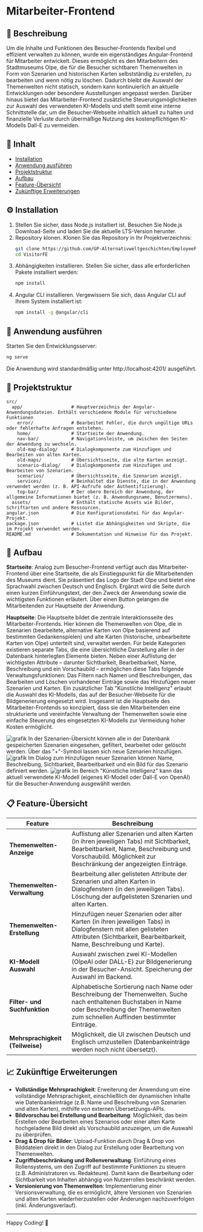 # Mitarbeiter-Frontend

## 📌 Beschreibung
Um die Inhalte und Funktionen des Besucher-Frontends flexibel und effizient verwalten zu können, wurde ein eigenständiges Angular-Frontend für Mitarbeiter entwickelt. Dieses ermöglicht es den Mitarbeitern des Stadtmuseums Olpe, die für die Besucher sichtbaren Themenwelten in Form von Szenarien und historischen Karten selbstständig zu erstellen, zu bearbeiten und wenn nötig zu löschen. Dadurch bleibt die Auswahl der Themenwelten nicht statisch, sondern kann kontinuierlich an aktuelle Entwicklungen oder besondere Ausstellungen angepasst werden. Darüber hinaus bietet das Mitarbeiter-Frontend zusätzliche Steuerungsmöglichkeiten zur Auswahl des verwendeten KI-Modells und stellt somit eine interne Schnittstelle dar, um die Besucher-Webseite inhaltlich aktuell zu halten und finanzielle Verluste durch übermäßige Nutzung des kostenpflichtigen KI-Modells Dall-E zu vermeiden. 

## 📖 Inhalt
- [Installation](#%EF%B8%8F-installation)
- [Anwendung ausführen](#-anwendung-ausführen)
- [Projektstruktur](#-projektstruktur)
- [Aufbau](#-aufbau)
- [Feature-Übersicht](#-feature-übersicht)
- [Zukünftige Erweiterungen](#-zukünftige-erweiterungen)

## ⚙️ Installation
1. Stellen Sie sicher, dass Node.js installiert ist. 
   Besuchen Sie Node.js Download-Seite und laden Sie die aktuelle LTS-Version herunter.
2. Repository klonen. 
   Klonen Sie das Repository in Ihr Projektverzeichnis:
   ```sh
   git clone https://github.com/GP-Alternativweltgeschichten/EmployeeFE.git
   cd VisitorFE
   ```
3. Abhängigkeiten installieren. 
   Stellen Sie sicher, dass alle erforderlichen Pakete installiert werden:
   ```sh
   npm install
   ```
4. Angular CLI installieren. 
   Vergewissern Sie sich, dass Angular CLI auf Ihrem System installiert ist:
   ```sh
   npm install -g @angular/cli
   ```

## 🚀 Anwendung ausführen
Starten Sie den Entwicklungsserver:
```sh
ng serve
```
Die Anwendung wird standardmäßig unter http://localhost:4201/ ausgeführt.

## 📂 Projektstruktur
```
src/
  app/                  # Hauptverzeichnis der Angular-Anwendungsdateien. Enthält verschiedene Module für verschiedene Funktionen
    error/              # Bearbeitet Fehler, die durch ungültige URLs oder fehlerhafte Anfragen entstehen.
    home/               # Startseite der Anwendung.
    nav-bar/            # Navigationsleiste, um zwischen den Seiten der Anwendung zu wechseln.
    old-map-dialog/     # Dialogkomponente zum Hinzufügen und Bearbeiten von alten Karten.
    old-maps/           # Übersichtsseite, die alte Karten anzeigt.
    scenario-dialog/    # Dialogkomponente zum Hinzufügen und Bearbeiten von Szenarien.
    scenarios/          # Übersichtsseite, die Szenarien anzeigt.
    services/           # Beinhaltet die Dienste, die in der Anwendung verwendet werden (z. B. API-Aufrufe oder Authentifizierung).
    top-bar/            # Der obere Bereich der Anwendung, der allgemeine Informationen bietet (z. B. Anwendungsname, Benutzermenu).
  assets/               # Enthält statische Assets wie Bilder, Schriftarten und andere Ressourcen.
angular.json            # Die Konfigurationsdatei für das Angular-Projekt.
package.json            # Listet die Abhängigkeiten und Skripte, die im Projekt verwendet werden.
README.md               # Dokumentation und Hinweise für das Projekt.
```

## 🧩 Aufbau
**Startseite**: Analog zum Besucher-Frontend verfügt auch das Mitarbeiter-Frontend über eine Startseite, die als Einstiegspunkt für die Mitarbeitenden des Museums dient. Sie präsentiert das Logo der Stadt Olpe und bietet eine Sprachwahl zwischen Deutsch und Englisch. Ergänzt wird die Seite durch einen kurzen Einführungstext, der den Zweck der Anwendung sowie die wichtigsten Funktionen erläutert. Über einen Button gelangen die Mitarbeitenden zur Hauptseite der Anwendung.

**Hauptseite**: Die Hauptseite bildet die zentrale Interaktionsseite des Mitarbeiter-Frontends. Hier können die Themenwelten von Olpe, die in Szenarien (bearbeitete, alternative Karten von Olpe basierend auf bestimmten Gedankenspielen) und alte Karten (historische, unbearbeitete Karten von Olpe) unterteilt sind, verwaltet werden. Für beide Kategorien existieren separate Tabs, die eine übersichtliche Darstellung aller in der Datenbank hinterlegten Elemente bieten. Neben einer Auflistung der wichtigsten Attribute – darunter Sichtbarkeit, Bearbeitbarkeit, Name, Beschreibung und ein Vorschaubild – ermöglichen diese Tabs folgende Verwaltungsfunktionen: Das Filtern nach Namen und Beschreibungen, das Bearbeiten und Löschen vorhandener Einträge sowie das Hinzufügen neuer Szenarien und Karten. Ein zusätzlicher Tab "Künstliche Intelligenz" erlaubt die Auswahl des KI-Modells, das auf der Besucher-Webseite für die Bildgenerierung eingesetzt wird.
Insgesamt ist die Hauptseite des Mitarbeiter-Frontends so konzipiert, dass sie den Mitarbeitenden eine strukturierte und vereinfachte Verwaltung der Themenwelten sowie eine einfache Steuerung des eingesetzten KI-Modells zur Vermeidung hoher Kosten ermöglicht.

![grafik](https://github.com/user-attachments/assets/74bcccbe-f1f0-4cec-ab78-d15575ec25a0)
In der Szenarien-Übersicht können alle in der Datenbank gespeicherten Szenarien eingesehen, gefiltert, bearbeitet oder gelöscht werden. Über das "+"-Symbol lassen sich neue Szenarien hinzufügen.
![grafik](https://github.com/user-attachments/assets/156b9cfe-bd7d-4096-bc6c-06d88f46470b)
Im Dialog zum Hinzufügen neuer Szenarien können Name, Beschreibung, Sichtbarkeit, Bearbeitbarkeit und ein Bild für das Szenario definiert werden.
![grafik](https://github.com/user-attachments/assets/945d7cc5-4f1e-434c-9549-a355cfd602c9)
Im Bereich "Künstliche Intelligenz" kann das aktuell verwendete KI-Modell (eigenes KI-Modell oder Dall-E von OpenAI) für die Besucher-Anwendung ausgewählt werden.

## 📋 Feature-Übersicht
| **Feature**        | **Beschreibung** |
|--------------------|------------------|
| **Themenwelten-Anzeige**              | Auflistung aller Szenarien und alten Karten (in ihren jeweiligen Tabs) mit Sichtbarkeit, Bearbeitbarkeit, Name, Beschreibung und Vorschaubild. Möglichkeit zur Beschränkung der angezeigten Einträge. |
| **Themenwelten-Verwaltung**           | Bearbeitung aller gelisteten Attribute der Szenarien und alten Karten in Dialogfenstern (in den jeweiligen Tabs). Löschung der aufgelisteten Szenarien und alten Karten. |
| **Themenwelten-Erstellung**           | Hinzufügen neuer Szenarien oder alter Karten (in ihren jeweiligen Tabs) in Dialogfenstern mit allen gelisteten Attributen (Sichtbarkeit, Bearbeitbarkeit, Name, Beschreibung und Karte). |
| **KI-Modell Auswahl**                 | Auswahl zwischen zwei KI-Modellen (OlpeAI oder DALL-E) zur Bildgenerierung in der Besucher-Ansicht. Speicherung der Auswahl im Backend. |
| **Filter- und Suchfunktion**          | Alphabetische Sortierung nach Name oder Beschreibung der Themenwelten. Suche nach enthaltenen Buchstaben in Name oder Beschreibung der Themenwelten zum schnellen Auffinden bestimmter Einträge.  |
| **Mehrsprachigkeit (Teilweise)**      | Möglichkeit, die UI zwischen Deutsch und Englisch umzustellen (Datenbankeinträge werden noch nicht übersetzt). |

## 📈 Zukünftige Erweiterungen
- **Vollständige Mehrsprachigkeit**: Erweiterung der Anwendung um eine vollständige Mehrsprachigkeit, einschließlich der dynamischen Inhalte wie Datenbankeinträge (z.B. Name und Beschreibung von Szenarien und alten Karten), mithilfe von externen Übersetzungs-APIs.
- **Bildvorschau bei Erstellung und Bearbeitung**: Möglichkeit, das beim Erstellen oder Bearbeiten eines Szenarios oder einer alten Karte hochgeladene Bild direkt als Vorschaubild anzuzeigen, um die Auswahl zu überprüfen.
- **Drag & Drop für Bilder**: Upload-Funktion durch Drag & Drop von Bilddateien direkt in den Dialog zur Erstellung oder Bearbeitung von Themenwelten.
- **Zugriffsbeschränkung und Rollenverwaltung**: Einführung eines Rollensystems, um den Zugriff auf bestimmte Funktionen zu steuern (z.B. Administratoren vs. Redakteure). Damit kann die Bearbeitung oder Sichtbarkeit von Inhalten abhängig von Nutzerrollen beschränkt werden.
- **Versionierung von Themenwelten**: Implementierung einer Versionsverwaltung, die es ermöglicht, ältere Versionen von Szenarien und alten Karten wiederherzustellen oder Änderungen nachzuverfolgen (inkl. Änderungsverlauf).

---

Happy Coding! 🚀

